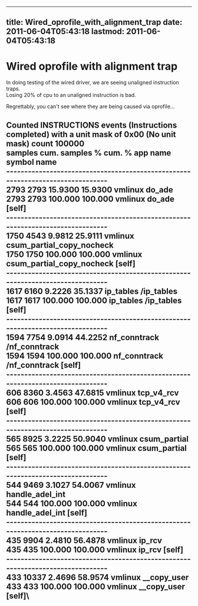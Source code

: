 
---
title: Wired_oprofile_with_alignment_trap
date: 2011-06-04T05:43:18
lastmod: 2011-06-04T05:43:18
---
Wired oprofile with alignment trap
==================================

In doing testing of the wired driver, we are seeing unaligned
instruction traps.\
Losing 20% of cpu to an unaligned instruction is bad.

Regrettably, you can't see where they are being caused via oprofile...

Counted INSTRUCTIONS events (Instructions completed) with a unit mask of
0x00 (No unit mask) count 100000\
samples cum. samples % cum. % app name symbol name\
-------------------------------------------------------------------------------\
2793 2793 15.9300 15.9300 vmlinux do\_ade\
2793 2793 100.000 100.000 vmlinux do\_ade \[self\]\
-------------------------------------------------------------------------------\
1750 4543 9.9812 25.9111 vmlinux csum\_partial\_copy\_nocheck\
1750 1750 100.000 100.000 vmlinux csum\_partial\_copy\_nocheck \[self\]\
-------------------------------------------------------------------------------\
1617 6160 9.2226 35.1337 ip\_tables /ip\_tables\
1617 1617 100.000 100.000 ip\_tables /ip\_tables \[self\]\
-------------------------------------------------------------------------------\
1594 7754 9.0914 44.2252 nf\_conntrack /nf\_conntrack\
1594 1594 100.000 100.000 nf\_conntrack /nf\_conntrack \[self\]\
-------------------------------------------------------------------------------\
606 8360 3.4563 47.6815 vmlinux tcp\_v4\_rcv\
606 606 100.000 100.000 vmlinux tcp\_v4\_rcv \[self\]\
-------------------------------------------------------------------------------\
565 8925 3.2225 50.9040 vmlinux csum\_partial\
565 565 100.000 100.000 vmlinux csum\_partial \[self\]\
-------------------------------------------------------------------------------\
544 9469 3.1027 54.0067 vmlinux handle\_adel\_int\
544 544 100.000 100.000 vmlinux handle\_adel\_int \[self\]\
-------------------------------------------------------------------------------\
435 9904 2.4810 56.4878 vmlinux ip\_rcv\
435 435 100.000 100.000 vmlinux ip\_rcv \[self\]\
-------------------------------------------------------------------------------\
433 10337 2.4696 58.9574 vmlinux \_\_copy\_user\
433 433 100.000 100.000 vmlinux \_\_copy\_user \[self\]\
-------------------------------------------------------------------------------
